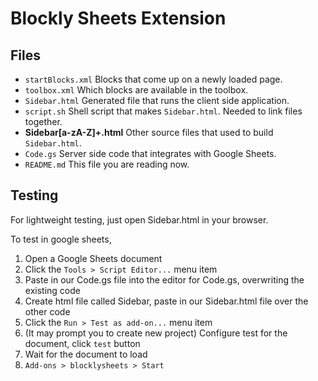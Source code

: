# Blockly Sheets Extension

## Files

- `startBlocks.xml` Blocks that come up on a newly loaded page.
- `toolbox.xml` Which blocks are available in the toolbox.
- `Sidebar.html` Generated file that runs the client side application.
- `script.sh` Shell script that makes `Sidebar.html`. Needed to link files together.
- **Sidebar[a-zA-Z]+.html** Other source files that used to build `Sidebar.html`.	
- `Code.gs` Server side code that integrates with Google Sheets.
- `README.md` This file you are reading now.

## Testing

For lightweight testing, just open Sidebar.html in your browser.

To test in google sheets,

1. Open a Google Sheets document
2. Click the `Tools > Script Editor...` menu item
3. Paste in our Code.gs file into the editor for Code.gs,
	overwriting the existing code
4. Create html file called Sidebar, paste in our Sidebar.html
	file over the other code
2. Click the `Run > Test as add-on...` menu item
6. (It may prompt you to create new project) Configure test for the document, click `test` button
8. Wait for the document to load
9. `Add-ons > blocklysheets > Start`

